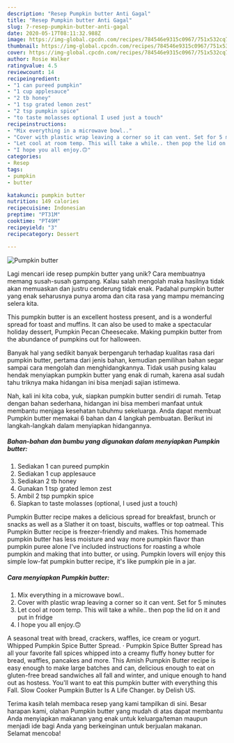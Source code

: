 ```yaml
---
description: "Resep Pumpkin butter Anti Gagal"
title: "Resep Pumpkin butter Anti Gagal"
slug: 7-resep-pumpkin-butter-anti-gagal
date: 2020-05-17T08:11:32.988Z
image: https://img-global.cpcdn.com/recipes/784546e9315c0967/751x532cq70/pumpkin-butter-recipe-main-photo.jpg
thumbnail: https://img-global.cpcdn.com/recipes/784546e9315c0967/751x532cq70/pumpkin-butter-recipe-main-photo.jpg
cover: https://img-global.cpcdn.com/recipes/784546e9315c0967/751x532cq70/pumpkin-butter-recipe-main-photo.jpg
author: Rosie Walker
ratingvalue: 4.5
reviewcount: 14
recipeingredient:
- "1 can pureed pumpkin"
- "1 cup applesauce"
- "2 tb honey"
- "1 tsp grated lemon zest"
- "2 tsp pumpkin spice"
- "to taste molasses optional I used just a touch"
recipeinstructions:
- "Mix everything in a microwave bowl.."
- "Cover with plastic wrap leaving a corner so it can vent. Set for 5 minutes"
- "Let cool at room temp. This will take a while.. then pop the lid on it and put in fridge"
- "I hope you all enjoy.🙃"
categories:
- Resep
tags:
- pumpkin
- butter

katakunci: pumpkin butter 
nutrition: 149 calories
recipecuisine: Indonesian
preptime: "PT31M"
cooktime: "PT49M"
recipeyield: "3"
recipecategory: Dessert

---
```



![Pumpkin butter](https://img-global.cpcdn.com/recipes/784546e9315c0967/751x532cq70/pumpkin-butter-recipe-main-photo.jpg)

Lagi mencari ide resep pumpkin butter yang unik? Cara membuatnya memang susah-susah gampang. Kalau salah mengolah maka hasilnya tidak akan memuaskan dan justru cenderung tidak enak. Padahal pumpkin butter yang enak seharusnya punya aroma dan cita rasa yang mampu memancing selera kita.

This pumpkin butter is an excellent hostess present, and is a wonderful spread for toast and muffins. It can also be used to make a spectacular holiday dessert, Pumpkin Pecan Cheesecake. Making pumpkin butter from the abundance of pumpkins out for halloween.

Banyak hal yang sedikit banyak berpengaruh terhadap kualitas rasa dari pumpkin butter, pertama dari jenis bahan, kemudian pemilihan bahan segar sampai cara mengolah dan menghidangkannya. Tidak usah pusing kalau hendak menyiapkan pumpkin butter yang enak di rumah, karena asal sudah tahu triknya maka hidangan ini bisa menjadi sajian istimewa.


Nah, kali ini kita coba, yuk, siapkan pumpkin butter sendiri di rumah. Tetap dengan bahan sederhana, hidangan ini bisa memberi manfaat untuk membantu menjaga kesehatan tubuhmu sekeluarga. Anda dapat membuat Pumpkin butter memakai 6 bahan dan 4 langkah pembuatan. Berikut ini langkah-langkah dalam menyiapkan hidangannya.

<!--inarticleads1-->

##### Bahan-bahan dan bumbu yang digunakan dalam menyiapkan Pumpkin butter:

1. Sediakan 1 can pureed pumpkin
1. Sediakan 1 cup applesauce
1. Sediakan 2 tb honey
1. Gunakan 1 tsp grated lemon zest
1. Ambil 2 tsp pumpkin spice
1. Siapkan to taste molasses (optional, I used just a touch)


Pumpkin Butter recipe makes a delicious spread for breakfast, brunch or snacks as well as a Slather it on toast, biscuits, waffles or top oatmeal. This Pumpkin Butter recipe is freezer-friendly and makes. This homemade pumpkin butter has less moisture and way more pumpkin flavor than pumpkin puree alone I&#39;ve included instructions for roasting a whole pumpkin and making that into butter, or using. Pumpkin lovers will enjoy this simple low-fat pumpkin butter recipe, it&#39;s like pumpkin pie in a jar. 

<!--inarticleads2-->

##### Cara menyiapkan Pumpkin butter:

1. Mix everything in a microwave bowl..
1. Cover with plastic wrap leaving a corner so it can vent. Set for 5 minutes
1. Let cool at room temp. This will take a while.. then pop the lid on it and put in fridge
1. I hope you all enjoy.🙃


A seasonal treat with bread, crackers, waffles, ice cream or yogurt. Whipped Pumpkin Spice Butter Spread. · Pumpkin Spice Butter Spread has all your favorite fall spices whipped into a creamy fluffy honey butter for bread, waffles, pancakes and more. This Amish Pumpkin Butter recipe is easy enough to make large batches and can, delicious enough to eat on gluten-free bread sandwiches all fall and winter, and unique enough to hand out as hostess. You&#39;ll want to eat this pumpkin butter with everything this Fall. Slow Cooker Pumpkin Butter Is A Life Changer. by Delish US. 

Terima kasih telah membaca resep yang kami tampilkan di sini. Besar harapan kami, olahan Pumpkin butter yang mudah di atas dapat membantu Anda menyiapkan makanan yang enak untuk keluarga/teman maupun menjadi ide bagi Anda yang berkeinginan untuk berjualan makanan. Selamat mencoba!
